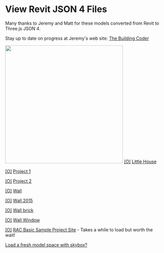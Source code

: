 View Revit JSON 4 Files
===

Many thanks to Jeremy and Matt for these models converted from Revit to Three.js JSON 4.

Stay up to date on progress at Jeremy's web site: [The Building Coder]( http://thebuildingcoder.typepad.com/ ) 

![]( ../content/revit/little_house.rvt-640x480.png )
[[O]]( #dispatch.js#../../../RvtVa3c/models/little_house.rvt.js#py=-10#ry=3#sx=0.01#sy=0.01#sz=0.01#displayMenuLeft )
[Little House]( #dispatch.js#../../../RvtVa3c/models/little_house.rvt.js#py=-10#ry=3#sx=0.01#sy=0.01#sz=0.01#add=true#displayMenuLeft )

[[O]]( #dispatch.js#../../../RvtVa3c/models/Project1.rvt.js#px=-50#py=-10#ry=-1.5#sx=0.01#sy=0.01#sz=0.01displayMenuLeft )
[Project 1]( #dispatch.js#../../../RvtVa3c/models/Project1.rvt.js#px=-50#py=-10#ry=-1.5#sx=0.01#sy=0.01#sz=0.01#add=true#displayMenuLeft )

[[O]]( #dispatch.js#../../../RvtVa3c/models/Project2.rvt.js#px=120#py=-10#pz=120#ry=1.6#sx=0.01#sy=0.01#sz=0.01#displayMenuLeft )
[Project 2]( #dispatch.js#../../../RvtVa3c/models/Project2.rvt.js#px=120#py=-10#pz=120#ry=1.6#sx=0.01#sy=0.01#sz=0.01#add=true#displayMenuLeft )

[[O]]( #dispatch.js#../../../RvtVa3c/models/Wall.rvt.js#px=20#py=-10#sx=0.01#sy=0.01#sz=0.01#displayMenuLeft )
[Wall]( #dispatch.js#../../../RvtVa3c/models/Wall.rvt.js#px=20#py=-10#sx=0.01#sy=0.01#sz=0.01#add=true#displayMenuLeft )


[[O]]( #dispatch.js#../../../RvtVa3c/models/Wall_2015.rvt.js#px=50#py=-10#pz=30#ry=0.1#sx=0.01#sy=0.01#sz=0.01#displayMenuLeft )
[Wall 2015]( #dispatch.js#../../../RvtVa3c/models/Wall_2015.rvt.js#px=50#py=-10#pz=30#ry=0.1#sx=0.01#sy=0.01#sz=0.01#add=true#displayMenuLeft )


[[O]]( #dispatch.js#../../../RvtVa3c/models/Wall_brick.rvt.js#px=50#py=-10#pz=50#ry=-0.03#sx=0.01#sy=0.01#sz=0.01#displayMenuLeft )
[Wall brick]( #dispatch.js#../../../RvtVa3c/models/Wall_brick.rvt.js#px=50#py=-10#pz=50#ry=-0.03#sx=0.01#sy=0.01#sz=0.01#add=true#displayMenuLeft )


[[O]]( #dispatch.js#../../../RvtVa3c/models/WallWindow.rvt.js#px=50#py=-10#pz=80#ry=0.08#sx=0.01#sy=0.01#sz=0.01#displayMenuLeft )
[Wall Window]( #dispatch.js#../../../RvtVa3c/models/WallWindow.rvt.js#px=50#py=-10#pz=80#ry=0.08#sx=0.01#sy=0.01#sz=0.01#add=true#displayMenuLeft )


[[O]]( #dispatch.js#../../../RvtVa3c/models/rac_basic_sample_project_scene.rvt.js#sx=0.01#sy=0.01#sz=0.01#noGround#noGrid#displayMenuLeft ) 
[RAC Basic Sample Project Site]( #dispatch.js#../../../RvtVa3c/models/rac_basic_sample_project_scene.rvt.js#sx=0.01#sy=0.01#sz=0.01#add=true#noGround#displayMenuLeft  ) - Takes a while to load but worth the wait!

[Load a fresh model space with skybox?]( #dispatch.js#../templates/template-skybox.html )


<style>img { width: 375px; } /* yup, this works */</style>